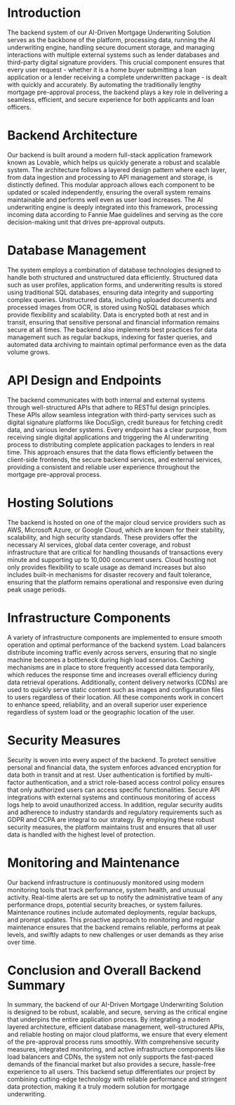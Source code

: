 # Introduction

The backend system of our AI-Driven Mortgage Underwriting Solution serves as the backbone of the platform, processing data, running the AI underwriting engine, handling secure document storage, and managing interactions with multiple external systems such as lender databases and third-party digital signature providers. This crucial component ensures that every user request - whether it is a home buyer submitting a loan application or a lender receiving a complete underwritten package - is dealt with quickly and accurately. By automating the traditionally lengthy mortgage pre-approval process, the backend plays a key role in delivering a seamless, efficient, and secure experience for both applicants and loan officers.

# Backend Architecture

Our backend is built around a modern full-stack application framework known as Lovable, which helps us quickly generate a robust and scalable system. The architecture follows a layered design pattern where each layer, from data ingestion and processing to API management and storage, is distinctly defined. This modular approach allows each component to be updated or scaled independently, ensuring the overall system remains maintainable and performs well even as user load increases. The AI underwriting engine is deeply integrated into this framework, processing incoming data according to Fannie Mae guidelines and serving as the core decision-making unit that drives pre-approval outputs.

# Database Management

The system employs a combination of database technologies designed to handle both structured and unstructured data efficiently. Structured data such as user profiles, application forms, and underwriting results is stored using traditional SQL databases, ensuring data integrity and supporting complex queries. Unstructured data, including uploaded documents and processed images from OCR, is stored using NoSQL databases which provide flexibility and scalability. Data is encrypted both at rest and in transit, ensuring that sensitive personal and financial information remains secure at all times. The backend also implements best practices for data management such as regular backups, indexing for faster queries, and automated data archiving to maintain optimal performance even as the data volume grows.

# API Design and Endpoints

The backend communicates with both internal and external systems through well-structured APIs that adhere to RESTful design principles. These APIs allow seamless integration with third-party services such as digital signature platforms like DocuSign, credit bureaus for fetching credit data, and various lender systems. Every endpoint has a clear purpose, from receiving single digital applications and triggering the AI underwriting process to distributing complete application packages to lenders in real time. This approach ensures that the data flows efficiently between the client-side frontends, the secure backend services, and external services, providing a consistent and reliable user experience throughout the mortgage pre-approval process.

# Hosting Solutions

The backend is hosted on one of the major cloud service providers such as AWS, Microsoft Azure, or Google Cloud, which are known for their stability, scalability, and high security standards. These providers offer the necessary AI services, global data center coverage, and robust infrastructure that are critical for handling thousands of transactions every minute and supporting up to 10,000 concurrent users. Cloud hosting not only provides flexibility to scale usage as demand increases but also includes built-in mechanisms for disaster recovery and fault tolerance, ensuring that the platform remains operational and responsive even during peak usage periods.

# Infrastructure Components

A variety of infrastructure components are implemented to ensure smooth operation and optimal performance of the backend system. Load balancers distribute incoming traffic evenly across servers, ensuring that no single machine becomes a bottleneck during high load scenarios. Caching mechanisms are in place to store frequently accessed data temporarily, which reduces the response time and increases overall efficiency during data retrieval operations. Additionally, content delivery networks (CDNs) are used to quickly serve static content such as images and configuration files to users regardless of their location. All these components work in concert to enhance speed, reliability, and an overall superior user experience regardless of system load or the geographic location of the user.

# Security Measures

Security is woven into every aspect of the backend. To protect sensitive personal and financial data, the system enforces advanced encryption for data both in transit and at rest. User authentication is fortified by multi-factor authentication, and a strict role-based access control policy ensures that only authorized users can access specific functionalities. Secure API integrations with external systems and continuous monitoring of access logs help to avoid unauthorized access. In addition, regular security audits and adherence to industry standards and regulatory requirements such as GDPR and CCPA are integral to our strategy. By employing these robust security measures, the platform maintains trust and ensures that all user data is handled with the highest level of protection.

# Monitoring and Maintenance

Our backend infrastructure is continuously monitored using modern monitoring tools that track performance, system health, and unusual activity. Real-time alerts are set up to notify the administrative team of any performance drops, potential security breaches, or system failures. Maintenance routines include automated deployments, regular backups, and prompt updates. This proactive approach to monitoring and regular maintenance ensures that the backend remains reliable, performs at peak levels, and swiftly adapts to new challenges or user demands as they arise over time.

# Conclusion and Overall Backend Summary

In summary, the backend of our AI-Driven Mortgage Underwriting Solution is designed to be robust, scalable, and secure, serving as the critical engine that underpins the entire application process. By integrating a modern layered architecture, efficient database management, well-structured APIs, and reliable hosting on major cloud platforms, we ensure that every element of the pre-approval process runs smoothly. With comprehensive security measures, integrated monitoring, and active infrastructure components like load balancers and CDNs, the system not only supports the fast-paced demands of the financial market but also provides a secure, hassle-free experience to all users. This backend setup differentiates our project by combining cutting-edge technology with reliable performance and stringent data protection, making it a truly modern solution for mortgage underwriting.
